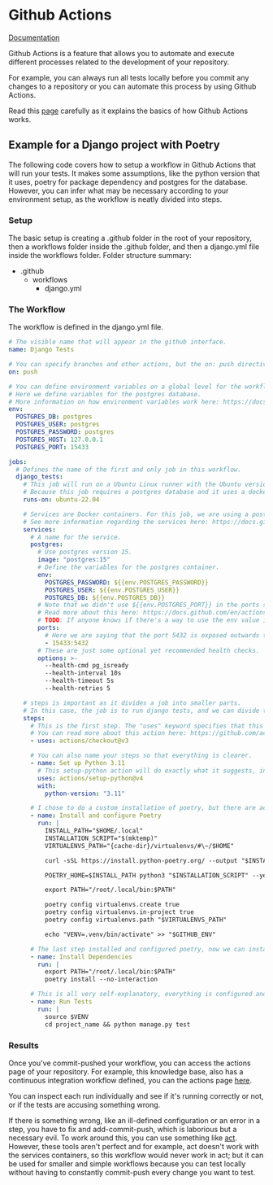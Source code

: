 # Github Actions

[Documentation](https://docs.github.com/en/actions)

Github Actions is a feature that allows you to automate and execute different processes related to the development of your repository.

For example, you can always run all tests locally before you commit any changes to a repository or you can automate this process by using Github Actions.

Read this [page](https://docs.github.com/en/actions/learn-github-actions/understanding-github-actions) carefully as it explains the basics of how Github Actions works.

## Example for a Django project with Poetry

The following code covers how to setup a workflow in Github Actions that will run your tests.
It makes some assumptions, like the python version that it uses, poetry for package dependency and postgres for the database. However, you can infer what may be necessary according to your environment setup, as the workflow is neatly divided into steps.

### Setup

The basic setup is creating a .github folder in the root of your repository, then a workflows folder inside the .github folder, and then a django.yml file inside the workflows folder. Folder structure summary:

- .github
  - workflows
    - django.yml

### The Workflow

The workflow is defined in the django.yml file.

```yaml
# The visible name that will appear in the github interface.
name: Django Tests

# You can specify branches and other actions, but the on: push directive is one of the most basics. Everytime there's a push on any branch, this workflow will be triggered and will execute its jobs.
on: push

# You can define environment variables on a global level for the workflow.
# Here we define variables for the postgres database.
# More information on how environment variables work here: https://docs.github.com/en/actions/learn-github-actions/variables#defining-environment-variables-for-a-single-workflow
env:
  POSTGRES_DB: postgres
  POSTGRES_USER: postgres
  POSTGRES_PASSWORD: postgres
  POSTGRES_HOST: 127.0.0.1
  POSTGRES_PORT: 15433

jobs:
  # Defines the name of the first and only job in this workflow.
  django_tests:
    # This job will run on a Ubuntu Linux runner with the Ubuntu version 22.04.
    # Because this job requires a postgres database and it uses a docker container for that purpose. The Runner must be a Linux-based OS.
    runs-on: ubuntu-22.04

    # Services are Docker containers. For this job, we are using a postgres container for the database.
    # See more information regarding the services here: https://docs.github.com/en/actions/using-containerized-services/about-service-containers
    services:
      # A name for the service.
      postgres:
        # Use postgres version 15.
        image: "postgres:15"
        # Define the variables for the postgres container.
        env:
          POSTGRES_PASSWORD: ${{env.POSTGRES_PASSWORD}}
          POSTGRES_USER: ${{env.POSTGRES_USER}}
          POSTGRES_DB: ${{env.POSTGRES_DB}}
        # Note that we didn't use ${{env.POSTGRES_PORT}} in the ports section. That's because you don't have access to the env object in the ports section.
        # Read more about this here: https://docs.github.com/en/actions/learn-github-actions/contexts#context-availability
        # TODO: If anyone knows if there's a way to use the env value in the ports, feel free to make a PR.
        ports:
          # Here we are saying that the port 5432 is exposed outwards through port 15433.
          - 15433:5432
        # These are just some optional yet recommended health checks.
        options: >-
          --health-cmd pg_isready
          --health-interval 10s
          --health-timeout 5s
          --health-retries 5

    # steps is important as it divides a job into smaller parts.
    # In this case, the job is to run django tests, and we can divide that job into smaller steps.
    steps:
      # This is the first step. The "uses" keyword specifies that this step will run v3 of the actions/checkout action. This is an action that checks out your repository onto the runner, allowing you to run scripts or other actions against your code (such as build and test tools).
      # You can read more about this action here: https://github.com/actions/checkout#readme
      - uses: actions/checkout@v3

      # You can also name your steps so that everything is clearer.
      - name: Set up Python 3.11
        # This setup-python action will do exactly what it suggests, install python in your runner's OS. Note that v4 is not the version of python, it's the version of the action.
        uses: actions/setup-python@v4
        with:
          python-version: "3.11"

      # I chose to do a custom installation of poetry, but there are actions that will handle this for you. For example: https://github.com/snok/install-poetry
      - name: Install and configure Poetry
        run: |
          INSTALL_PATH="$HOME/.local"
          INSTALLATION_SCRIPT="$(mktemp)"
          VIRTUALENVS_PATH="{cache-dir}/virtualenvs/#\~/$HOME"

          curl -sSL https://install.python-poetry.org/ --output "$INSTALLATION_SCRIPT"

          POETRY_HOME=$INSTALL_PATH python3 "$INSTALLATION_SCRIPT" --yes --version="1.3.2"

          export PATH="/root/.local/bin:$PATH"

          poetry config virtualenvs.create true
          poetry config virtualenvs.in-project true
          poetry config virtualenvs.path "$VIRTUALENVS_PATH"

          echo "VENV=.venv/bin/activate" >> "$GITHUB_ENV"

      # The last step installed and configured poetry, now we can install our dependencies.
      - name: Install Dependencies
        run: |
          export PATH="/root/.local/bin:$PATH"
          poetry install --no-interaction

      # This is all very self-explanatory, everything is configured and ready for execution, simply invoke the tests.
      - name: Run Tests
        run: |
          source $VENV
          cd project_name && python manage.py test
```

### Results

Once you've commit-pushed your workflow, you can access the actions page of your repository. For example, this knowledge base, also has a continuous integration workflow defined, you can the actions page [here](https://github.com/runtimerevolution/python-knowledge-base/actions).

You can inspect each run individually and see if it's running correctly or not, or if the tests are accusing something wrong.

If there is something wrong, like an ill-defined configuration or an error in a step, you have to fix and add-commit-push, which is laborious but a necessary evil. To work around this, you can use something like [act](https://github.com/nektos/act). However, these tools aren't perfect and for example, act doesn't work with the services containers, so this workflow would never work in act; but it can be used for smaller and simple workflows because you can test locally without having to constantly commit-push every change you want to test.
